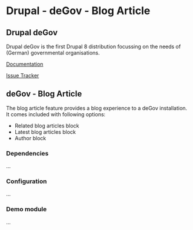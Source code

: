 Drupal - deGov - Blog Article
===============

## Drupal deGov

Drupal deGov is the first Drupal 8 distribution focussing on the needs
of (German) governmental organisations.

[Documentation](https://github.com/deGov/deGov)

[Issue Tracker](https://github.com/deGov/deGov/issues)

## deGov - Blog Article

The blog article feature provides a blog experience to a deGov installation.
It comes included with following options:
 - Related blog articles block
 - Latest blog articles block
 - Author block

### Dependencies

...

### Configuration

...

### Demo module

...
